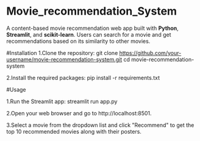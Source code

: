 # Movie_recommendation_System
A content-based movie recommendation web app built with **Python**, **Streamlit**, and **scikit-learn**. Users can search for a movie and get recommendations based on its similarity to other movies.

#Installation
1.Clone the repository:
git clone https://github.com/your-username/movie-recommendation-system.git
cd movie-recommendation-system

2.Install the required packages:
pip install -r requirements.txt

#Usage

1.Run the Streamlit app:
streamlit run app.py

2.Open your web browser and go to http://localhost:8501.

3.Select a movie from the dropdown list and click "Recommend" to get the top 10 recommended movies along with their posters.
